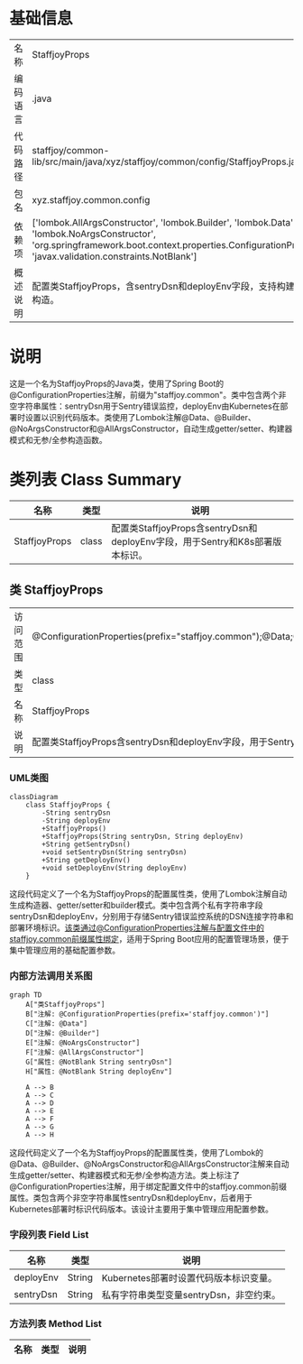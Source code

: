 # 基础信息

|      |      |
|------|------|
| 名称 | StaffjoyProps |
| 编码语言 | .java |
| 代码路径 | staffjoy/common-lib/src/main/java/xyz/staffjoy/common/config/StaffjoyProps.java |
| 包名 | xyz.staffjoy.common.config |
| 依赖项 | ['lombok.AllArgsConstructor', 'lombok.Builder', 'lombok.Data', 'lombok.NoArgsConstructor', 'org.springframework.boot.context.properties.ConfigurationProperties', 'javax.validation.constraints.NotBlank'] |
| 概述说明 | 配置类StaffjoyProps，含sentryDsn和deployEnv字段，支持构建器和全参构造。 |

# 说明

这是一个名为StaffjoyProps的Java类，使用了Spring Boot的@ConfigurationProperties注解，前缀为"staffjoy.common"。类中包含两个非空字符串属性：sentryDsn用于Sentry错误监控，deployEnv由Kubernetes在部署时设置以识别代码版本。类使用了Lombok注解@Data、@Builder、@NoArgsConstructor和@AllArgsConstructor，自动生成getter/setter、构建器模式和无参/全参构造函数。

# 类列表 Class Summary

| 名称   | 类型  | 说明 |
|-------|------|-------------|
| StaffjoyProps | class | 配置类StaffjoyProps含sentryDsn和deployEnv字段，用于Sentry和K8s部署版本标识。 |



## 类 StaffjoyProps

|      |      |
|------|------|
| 访问范围 | @ConfigurationProperties(prefix="staffjoy.common");@Data;@Builder;@NoArgsConstructor;@AllArgsConstructor;public |
| 类型 | class |
| 名称 | StaffjoyProps |
| 说明 | 配置类StaffjoyProps含sentryDsn和deployEnv字段，用于Sentry和K8s部署版本标识。 |


### UML类图

```mermaid
classDiagram
    class StaffjoyProps {
        -String sentryDsn
        -String deployEnv
        +StaffjoyProps()
        +StaffjoyProps(String sentryDsn, String deployEnv)
        +String getSentryDsn()
        +void setSentryDsn(String sentryDsn)
        +String getDeployEnv()
        +void setDeployEnv(String deployEnv)
    }
```

这段代码定义了一个名为StaffjoyProps的配置属性类，使用了Lombok注解自动生成构造器、getter/setter和builder模式。类中包含两个私有字符串字段sentryDsn和deployEnv，分别用于存储Sentry错误监控系统的DSN连接字符串和部署环境标识。该类通过@ConfigurationProperties注解与配置文件中的staffjoy.common前缀属性绑定，适用于Spring Boot应用的配置管理场景，便于集中管理应用的基础配置参数。


### 内部方法调用关系图

```mermaid
graph TD
    A["类StaffjoyProps"]
    B["注解: @ConfigurationProperties(prefix='staffjoy.common')"]
    C["注解: @Data"]
    D["注解: @Builder"]
    E["注解: @NoArgsConstructor"]
    F["注解: @AllArgsConstructor"]
    G["属性: @NotBlank String sentryDsn"]
    H["属性: @NotBlank String deployEnv"]

    A --> B
    A --> C
    A --> D
    A --> E
    A --> F
    A --> G
    A --> H
```

这段代码定义了一个名为StaffjoyProps的配置属性类，使用了Lombok的@Data、@Builder、@NoArgsConstructor和@AllArgsConstructor注解来自动生成getter/setter、构建器模式和无参/全参构造方法。类上标注了@ConfigurationProperties注解，用于绑定配置文件中的staffjoy.common前缀属性。类包含两个非空字符串属性sentryDsn和deployEnv，后者用于Kubernetes部署时标识代码版本。该设计主要用于集中管理应用配置参数。

### 字段列表 Field List

| 名称  | 类型  | 说明 |
|-------|-------|------|
| deployEnv | String | Kubernetes部署时设置代码版本标识变量。 |
| sentryDsn | String | 私有字符串类型变量sentryDsn，非空约束。 |

### 方法列表 Method List

| 名称  | 类型  | 说明 |
|-------|-------|------|





